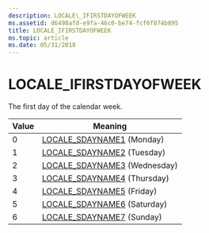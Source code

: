 ```yaml
---
description: LOCALE\_IFIRSTDAYOFWEEK
ms.assetid: d6498afd-e9fa-46c0-be74-fcf6f074b895
title: LOCALE_IFIRSTDAYOFWEEK
ms.topic: article
ms.date: 05/31/2018
---
```


# LOCALE\_IFIRSTDAYOFWEEK

The first day of the calendar week.



| Value | Meaning                                                        |
|-------|----------------------------------------------------------------|
| 0     | [LOCALE\_SDAYNAME1](locale-sdayname-constants.md) (Monday)    |
| 1     | [LOCALE\_SDAYNAME2](locale-sdayname-constants.md) (Tuesday)   |
| 2     | [LOCALE\_SDAYNAME3](locale-sdayname-constants.md) (Wednesday) |
| 3     | [LOCALE\_SDAYNAME4](locale-sdayname-constants.md) (Thursday)  |
| 4     | [LOCALE\_SDAYNAME5](locale-sdayname-constants.md) (Friday)    |
| 5     | [LOCALE\_SDAYNAME6](locale-sdayname-constants.md) (Saturday)  |
| 6     | [LOCALE\_SDAYNAME7](locale-sdayname-constants.md) (Sunday)    |



 

 

 



